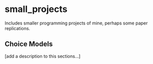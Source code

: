 # small_projects
Includes smaller programming projects of mine, perhaps some paper replications.

## Choice Models
[add a description to this sections...]
